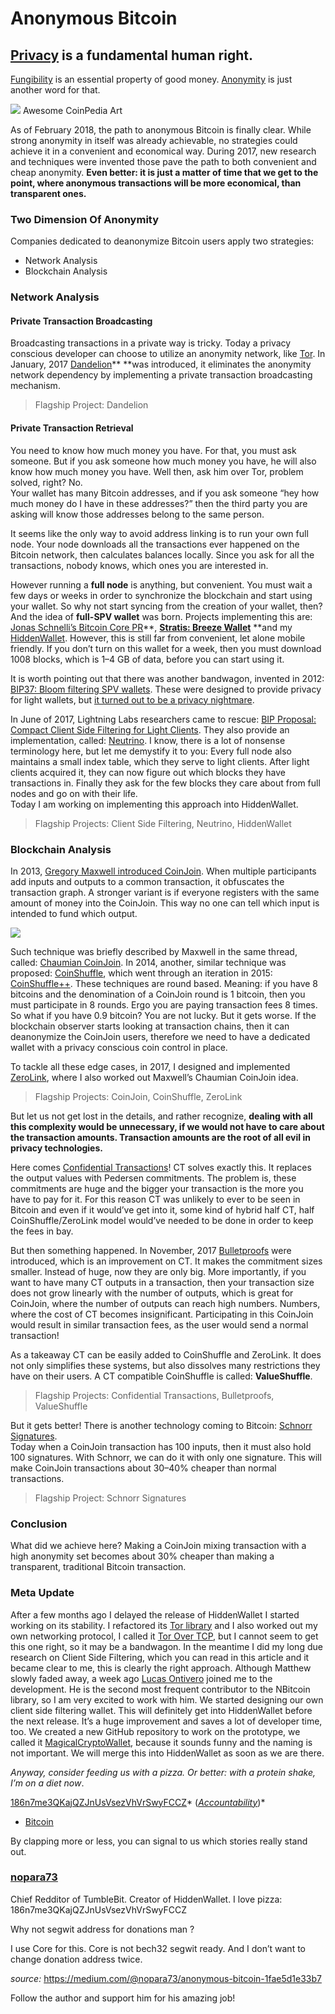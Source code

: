 
# Anonymous Bitcoin

## [Privacy](https://en.wikipedia.org/wiki/Privacy) is a fundamental human right.
[Fungibility](https://en.wikipedia.org/wiki/Fungibility) is an essential
property of good money. [Anonymity](https://en.wikipedia.org/wiki/Anonymity) is
just another word for that.

![](https://cdn-images-1.medium.com/max/800/0*DWfeG-TcidGEtmVJ.)
<span class="figcaption_hack">Awesome CoinPedia Art</span>

As of February 2018, the path to anonymous Bitcoin is finally clear. While
strong anonymity in itself was already achievable, no strategies could achieve
it in a convenient and economical way. During 2017, new research and techniques
were invented those pave the path to both convenient and cheap anonymity. **Even
better: it is just a matter of time that we get to the point, where anonymous
transactions will be more economical, than transparent ones.**

### Two Dimension Of Anonymity

Companies dedicated to deanonymize Bitcoin users apply two strategies:

* Network Analysis
* Blockchain Analysis

### Network Analysis

#### Private Transaction Broadcasting

Broadcasting transactions in a private way is tricky. Today a privacy conscious
developer can choose to utilize an anonymity network, like
[Tor](https://www.torproject.org/). In January, 2017
[Dandelion](https://github.com/gfanti/bips/blob/master/bip-dandelion.mediawiki)**
**was introduced, it eliminates the anonymity network dependency by implementing
a private transaction broadcasting mechanism.

> Flagship Project: Dandelion

#### Private Transaction Retrieval

You need to know how much money you have. For that, you must ask someone. But if
you ask someone how much money you have, he will also know how much money you
have. Well then, ask him over Tor, problem solved, right? No.<br> Your wallet
has many Bitcoin addresses, and if you ask someone “hey how much money do I have
in these addresses?” then the third party you are asking will know those
addresses belong to the same person.

It seems like the only way to avoid address linking is to run your own full
node. Your node downloads all the transactions ever happened on the Bitcoin
network, then calculates balances locally. Since you ask for all the
transactions, nobody knows, which ones you are interested in.

However running a **full node** is anything, but convenient. You must wait a few
days or weeks in order to synchronize the blockchain and start using your
wallet. So why not start syncing from the creation of your wallet, then? And the
idea of **full-SPV wallet** was born. Projects implementing this are: [Jonas
Schnelli’s Bitcoin Core PR](https://github.com/bitcoin/bitcoin/pull/9483)**,
**[Stratis: Breeze Wallet](https://github.com/stratisproject/Breeze)** **and my
[HiddenWallet](https://github.com/nopara73/HiddenWallet). However, this is still
far from convenient, let alone mobile friendly. If you don’t turn on this wallet
for a week, then you must download 1008 blocks, which is 1–4 GB of data, before
you can start using it.

It is worth pointing out that there was another bandwagon, invented in 2012:
[BIP37: Bloom filtering SPV
wallets](https://github.com/bitcoin/bips/blob/master/bip-0037.mediawiki). These
were designed to provide privacy for light wallets, but [it turned out to be a
privacy
nightmare](https://jonasnick.github.io/blog/2015/02/12/privacy-in-bitcoinj/).

In June of 2017, Lightning Labs researchers came to rescue: [BIP Proposal:
Compact Client Side Filtering for Light
Clients](https://lists.linuxfoundation.org/pipermail/bitcoin-dev/2017-June/014474.html).
They also provide an implementation, called:
[Neutrino](https://github.com/lightninglabs/neutrino). I know, there is a lot of
nonsense terminology here, but let me demystify it to you: Every full node also
maintains a small index table, which they serve to light clients. After light
clients acquired it, they can now figure out which blocks they have transactions
in. Finally they ask for the few blocks they care about from full nodes and go
on with their life.<br> Today I am working on implementing this approach into
HiddenWallet.

> Flagship Projects: Client Side Filtering, Neutrino, HiddenWallet

### Blockchain Analysis

In 2013, [Gregory Maxwell introduced
CoinJoin](http://bitcointalk.org/index.php?topic=279249.0). When multiple
participants add inputs and outputs to a common transaction, it obfuscates the
transaction graph. A stronger variant is if everyone registers with the same
amount of money into the CoinJoin. This way no one can tell which input is
intended to fund which output.

![](https://cdn-images-1.medium.com/max/800/1*jkGeovSipKETzIn3yieZKQ.png)

Such technique was briefly described by Maxwell in the same thread, called:
[Chaumian CoinJoin](https://github.com/nopara73/ZeroLink/#ii-chaumian-coinjoin).
In 2014, another, similar technique was proposed:
[CoinShuffle](https://bitcointalk.org/index.php?topic=567625.0), which went
through an iteration in 2015:
[CoinShuffle++](https://bitcointalk.org/index.php?topic=1497271.0). These
techniques are round based. Meaning: if you have 8 bitcoins and the denomination
of a CoinJoin round is 1 bitcoin, then you must participate in 8 rounds. Ergo
you are paying transaction fees 8 times. So what if you have 0.9 bitcoin? You
are not lucky. But it gets worse. If the blockchain observer starts looking at
transaction chains, then it can deanonymize the CoinJoin users, therefore we
need to have a dedicated wallet with a privacy conscious coin control in place.

To tackle all these edge cases, in 2017, I designed and implemented
[ZeroLink](https://github.com/nopara73/ZeroLink/), where I also worked out
Maxwell’s Chaumian CoinJoin idea.

> Flagship Projects: CoinJoin, CoinShuffle, ZeroLink

But let us not get lost in the details, and rather recognize, **dealing with all
this complexity would be unnecessary, if we would not have to care about the
transaction amounts. Transaction amounts are the root of all evil in privacy
technologies.**

Here comes [Confidential
Transactions](https://people.xiph.org/~greg/confidential_values.txt)! CT solves
exactly this. It replaces the output values with Pedersen commitments. The
problem is, these commitments are huge and the bigger your transaction is the
more you have to pay for it. For this reason CT was unlikely to ever to be seen
in Bitcoin and even if it would’ve get into it, some kind of hybrid half CT,
half CoinShuffle/ZeroLink model would’ve needed to be done in order to keep the
fees in bay.

But then something happened. In November, 2017
[Bulletproofs](https://web.stanford.edu/~buenz/pubs/bulletproofs.pdf) were
introduced, which is an improvement on CT. It makes the commitment sizes
smaller. Instead of huge, now they are only big. More importantly, if you want
to have many CT outputs in a transaction, then your transaction size does not
grow linearly with the number of outputs, which is great for CoinJoin, where the
number of outputs can reach high numbers. Numbers, where the cost of CT becomes
insignificant. Participating in this CoinJoin would result in similar
transaction fees, as the user would send a normal transaction!

As a takeaway CT can be easily added to CoinShuffle and ZeroLink. It does not
only simplifies these systems, but also dissolves many restrictions they have on
their users. A CT compatible CoinShuffle is called: **ValueShuffle**.

> Flagship Projects: Confidential Transactions, Bulletproofs, ValueShuffle

But it gets better! There is another technology coming to Bitcoin: [Schnorr
Signatures](https://medium.com/@SDWouters/why-schnorr-signatures-will-help-solve-2-of-bitcoins-biggest-problems-today-9b7718e7861c).<br>
Today when a CoinJoin transaction has 100 inputs, then it must also hold 100
signatures. With Schnorr, we can do it with only one signature. This will make
CoinJoin transactions about 30–40% cheaper than normal transactions.

> Flagship Project: Schnorr Signatures

### Conclusion

What did we achieve here? Making a CoinJoin mixing transaction with a high
anonymity set becomes about 30% cheaper than making a transparent, traditional
Bitcoin transaction.

### Meta Update

After a few months ago I delayed the release of HiddenWallet I started working
on its stability. I refactored its [Tor
library](https://github.com/nopara73/DotNetTor) and I also worked out my own
networking protocol, I called it [Tor Over
TCP](https://github.com/nopara73/TorOverTcp), but I cannot seem to get this one
right, so it may be a bandwagon. In the meantime I did my long due research on
Client Side Filtering, which you can read in this article and it became clear to
me, this is clearly the right approach. Although Matthew slowly faded away, a
week ago [Lucas Ontivero](https://twitter.com/lontivero) joined me to the
development. He is the second most frequent contributor to the NBitcoin library,
so I am very excited to work with him. We started designing our own client side
filtering wallet. This will definitely get into HiddenWallet before the next
release. It’s a huge improvement and saves a lot of developer time, too. We
created a new GitHub repository to work on the prototype, we called it
[MagicalCryptoWallet](https://github.com/nopara73/MagicalCryptoWallet), because
it sounds funny and the naming is not important. We will merge this into
HiddenWallet as soon as we are there.

*Anyway, consider feeding us with a pizza. Or better: with a protein shake, I’m
on a diet now*.

<span class="figcaption_hack">[186n7me3QKajQZJnUsVsezVhVrSwyFCCZ](https://www.smartbit.com.au/address/186n7me3QKajQZJnUsVsezVhVrSwyFCCZ)*
(*[Accountability](https://github.com/nopara73/HiddenWallet/blob/master/HiddenWallet.Documentation/DonationsSpentOn.md)*)*</span>

* [Bitcoin](https://medium.com/tag/bitcoin?source=post)

By clapping more or less, you can signal to us which stories really stand out.

### [nopara73](https://medium.com/@nopara73)

Chief Redditor of TumbleBit. Creator of HiddenWallet. I love pizza:
186n7me3QKajQZJnUsVsezVhVrSwyFCCZ

Why not segwit address for donations man ?

I use Core for this. Core is not bech32 segwit ready. And I don’t want to change
donation address twice.

*source:* https://medium.com/@nopara73/anonymous-bitcoin-1fae5d1e33b7

Follow the author and support him for his amazing job!

